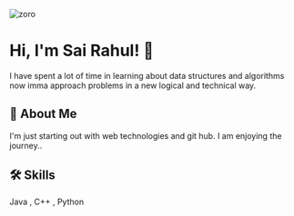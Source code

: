 
![zoro](https://github.com/KOAwesome/KOAwesome/assets/99417716/9a2d5012-ee0e-45da-ae2b-f3a76d9d175a)

# Hi, I'm Sai Rahul! 👋

I have spent a lot of time in learning about data structures and algorithms now imma approach problems in a new logical and technical way.
## 🚀 About Me
I'm just starting out with web technologies and git hub. I am enjoying the journey..


## 🛠 Skills
Java , C++ , Python 

